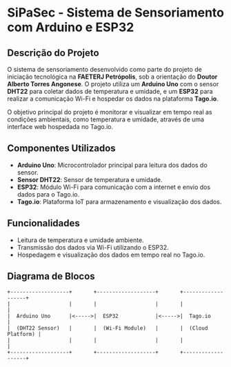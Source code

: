 # SiPaSec - Sistema de Sensoriamento com Arduino e ESP32

## Descrição do Projeto

O sistema de sensoriamento desenvolvido como parte do projeto de iniciação tecnológica na **FAETERJ Petrópolis**, sob a orientação do **Doutor Alberto Torres Angonese**. O projeto utiliza um **Arduino Uno** com o sensor **DHT22** para coletar dados de temperatura e umidade, e um **ESP32** para realizar a comunicação Wi-Fi e hospedar os dados na plataforma **Tago.io**.

O objetivo principal do projeto é monitorar e visualizar em tempo real as condições ambientais, como temperatura e umidade, através de uma interface web hospedada no Tago.io.

## Componentes Utilizados

- **Arduino Uno**: Microcontrolador principal para leitura dos dados do sensor.
- **Sensor DHT22**: Sensor de temperatura e umidade.
- **ESP32**: Módulo Wi-Fi para comunicação com a internet e envio dos dados para o Tago.io.
- **Tago.io**: Plataforma IoT para armazenamento e visualização dos dados.

## Funcionalidades

- Leitura de temperatura e umidade ambiente.
- Transmissão dos dados via Wi-Fi utilizando o ESP32.
- Hospedagem e visualização dos dados em tempo real no Tago.io.

## Diagrama de Blocos

```plaintext
+-------------------+       +-------------------+       +-------------------+
|                   |       |                   |       |                   |
|  Arduino Uno      |<----->|  ESP32            |<----->|  Tago.io          |
|  (DHT22 Sensor)   |       |  (Wi-Fi Module)   |       |  (Cloud Platform) |
|                   |       |                   |       |                   |
+-------------------+       +-------------------+       +-------------------+

